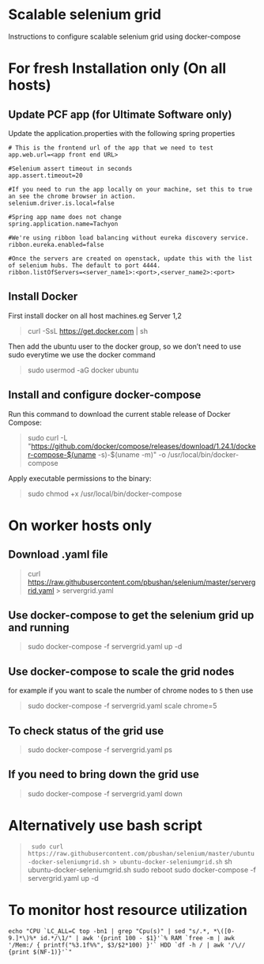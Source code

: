 # Scalable selenium grid
Instructions to configure scalable selenium grid using docker-compose

# For fresh Installation only (On all hosts)

## Update PCF app (for Ultimate Software only)
Update the application.properties with the following spring properties
```
# This is the frontend url of the app that we need to test
app.web.url=<app front end URL>

#Selenium assert timeout in seconds
app.assert.timeout=20

#If you need to run the app locally on your machine, set this to true an see the chrome browser in action.
selenium.driver.is.local=false

#Spring app name does not change
spring.application.name=Tachyon

#We're using ribbon load balancing without eureka discovery service.
ribbon.eureka.enabled=false

#Once the servers are created on openstack, update this with the list of selenium hubs. The default to port 4444.
ribbon.listOfServers=<server_name1>:<port>,<server_name2>:<port>
```

## Install Docker 
First install docker on all host machines.eg Server 1,2
> curl -SsL https://get.docker.com | sh

Then add the ubuntu user to the docker group, so we don’t need to use sudo everytime we use the docker command
> sudo usermod -aG docker ubuntu

## Install and configure docker-compose
Run this command to download the current stable release of Docker Compose:
> sudo curl -L "https://github.com/docker/compose/releases/download/1.24.1/docker-compose-$(uname -s)-$(uname -m)" -o /usr/local/bin/docker-compose

Apply executable permissions to the binary:
> sudo chmod +x /usr/local/bin/docker-compose

# On worker hosts only

## Download .yaml file
> curl https://raw.githubusercontent.com/pbushan/selenium/master/servergrid.yaml > servergrid.yaml

## Use docker-compose to get the selenium grid up and running
> sudo docker-compose -f servergrid.yaml up -d

## Use docker-compose to scale the grid nodes
for example if you want to scale the number of chrome nodes to `5` then use
> sudo docker-compose -f servergrid.yaml scale chrome=5

## To check status of the grid use
> sudo docker-compose -f servergrid.yaml ps

## If you need to bring down the grid use
> sudo docker-compose -f servergrid.yaml down

# Alternatively use bash script
> ` sudo curl https://raw.githubusercontent.com/pbushan/selenium/master/ubuntu-docker-seleniumgrid.sh > ubuntu-docker-seleniumgrid.sh`
> sh ubuntu-docker-seleniumgrid.sh
> sudo reboot
> sudo docker-compose -f servergrid.yaml up -d
# To monitor host resource utilization
``` echo "CPU `LC_ALL=C top -bn1 | grep "Cpu(s)" | sed "s/.*, *\([0-9.]*\)%* id.*/\1/" | awk '{print 100 - $1}'`% RAM `free -m | awk '/Mem:/ { printf("%3.1f%%", $3/$2*100) }'` HDD `df -h / | awk '/\// {print $(NF-1)}'`" ```
